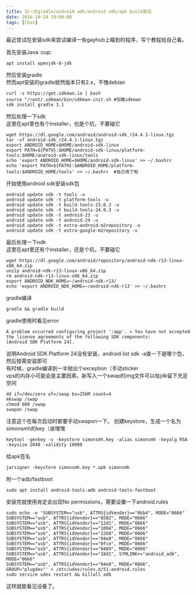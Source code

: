 ```yaml
---
title: 记一次gradle/android adk/android ndk/apk build尝试
date: 2016-10-18 19:09:00
tags: [Chat]
---
```

最近尝试在安装sdk来尝试编译一些gayhub上瞄到的程序，写个教程给自己看。

首先安装Java :cup:
```
apt install openjdk-8-jdk
```
然后安装gradle  
然而apt安装的gradle居然版本只有2.x，不愧debian
```
curl -s https://get.sdkman.io | bash
source "/root/.sdkman/bin/sdkman-init.sh #加载sdkman
sdk install gradle 3.1
```
然后处理一下sdk  
这里在apt里也有个installer，也是个坑，不要碰它
```
wget https://dl.google.com/android/android-sdk_r24.4.1-linux.tgz
tar -xf android-sdk_r24.4.1-linux.tgz
export ANDROID_HOME=$HOME/android-sdk-linux
export PATH=${PATH}:$HOME/android-sdk-linux/platform-tools:$HOME/android-sdk-linux/tools
echo 'export ANDROID_HOME=$HOME/android-sdk-linux' >> ~/.bashrc 
echo 'export PATH=${PATH}:$ANDROID_HOME/platform-tools:$ANDROID_HOME/tools' >> ~/.bashrc  #自己改了啦
```
开始使用android sdk安装sdk包
```
android update sdk -t tools -u
android update sdk -t platform-tools -u
android update sdk -t build-tools-23.0.3 -u
android update sdk -t build-tools-24.0.3 -u
android update sdk -t android-23 -u
android update sdk -t android-24 -u
android update sdk -t extra-android-m2repository -u
android update sdk -t extra-google-m2repository -u
```
最后处理一下ndk  
这里在apt里还有个installer，还是个坑，不要碰它
```
wget https://dl.google.com/android/repository/android-ndk-r13-linux-x86_64.zip
unzip android-ndk-r13-linux-x86_64.zip
rm android-ndk-r13-linux-x86_64.zip
export ANDROID_NDK_HOME=~/android-ndk-r13/
echo 'export ANDROID_NDK_HOME=~/android-ndk-r13' >> ~/.bashrc
```
gradle编译
```
gradle && gradle build
```
gradle使用时看见error
```
A problem occurred configuring project ':app'. > You have not accepted the license agreements of the following SDK components: 
[Android SDK Platform 24].
```
说明Android SDK Platform 24没有安装，android list sdk -a查一下是哪个包，然后按需安装即可  
有时候，gradle编译到一半抛出个exception（手动sticker  
vps的内存小可能会是主要因素。新写入一个swap的img文件可以给jdk留下充足空间
```
dd if=/dev/zero of=/swap bs=256M count=4
mkswap /swap
chmod 600 /swap
swapon /swap
```
注意这个在每次启动时都要手动swapon一下。 
创建keystore，生成一个名为simonsmh的key（诶嘿嘿
```
keytool -genkey -v -keystore simonsmh.key -alias simonsmh -keyalg RSA -keysize 2048 -validity 10000
```
给apk签名
```
jarsigner -keystore simonsmh.key *.apk simonsmh
```
附一个adb/fastboot
```
sudo apt install android-tools-adb android-tools-fastboot
```
安装完就使用肯定会出现No permissions，需要设置一下android.rules
```
sudo echo -e 'SUBSYSTEM=="usb", ATTRS{idVendor}=="0bb4", MODE="0666"
SUBSYSTEM=="usb", ATTRS{idVendor}=="0502", MODE="0666"
SUBSYSTEM=="usb", ATTRS{idVendor}=="12d1", MODE="0666"
SUBSYSTEM=="usb", ATTRS{idVendor}=="1004", MODE="0666"
SUBSYSTEM=="usb", ATTRS{idVendor}=="22b8", MODE="0666"
SUBSYSTEM=="usb", ATTRS{idVendor}=="04e8", MODE="0666"
SUBSYSTEM=="usb", ATTRS{idVendor}=="0fce", MODE="0666"
SUBSYSTEM=="usb", ATTRS{idVendor}=="0489", MODE="0666"
SUBSYSTEM=="usb", ATTRS{idVendor}=="18d1", SYMLINK+="android_adb", MODE="0666"
SUBSYSTEM=="usb", ATTRS{idVendor}=="04e8", MODE="0666", GROUP="plugdev"' > /etc/udev/rules.d/51-android.rules
sudo service udev restart && killall adb
```
这样就能看见设备了。